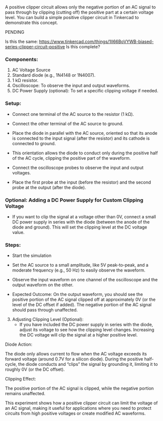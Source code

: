 A positive clipper circuit allows only the negative portion of an AC signal to pass through by clipping (cutting off) the positive part at a certain voltage level. You can build a simple positive clipper circuit in Tinkercad to demonstrate this concept.

PENDING

Is this the same: https://www.tinkercad.com/things/1lI66BoVYWB-biased-series-clipper-circuit-positive
Is this complete?

### Components:

1. AC Voltage Source
2. Standard diode (e.g., 1N4148 or 1N4007).
3. 1 kΩ resistor.
4. Oscilloscope: To observe the input and output waveforms.
5. DC Power Supply (optional): To set a specific clipping voltage if needed.

### Setup:

   - Connect one terminal of the AC source to the resistor (1 kΩ).
   - Connect the other terminal of the AC source to ground.

   - Place the diode in parallel with the AC source, oriented so that its anode is connected to the input signal (after the resistor) and its cathode is connected to ground.
   - This orientation allows the diode to conduct only during the positive half of the AC cycle, clipping the positive part of the waveform.

   - Connect the oscilloscope probes to observe the input and output voltages.
   - Place the first probe at the input (before the resistor) and the second probe at the output (after the diode).

### Optional: Adding a DC Power Supply for Custom Clipping Voltage

   - If you want to clip the signal at a voltage other than 0V, connect a small DC power supply in series with the diode (between the anode of the diode and ground). This will set the clipping level at the DC voltage value.

### Steps:

   - Start the simulation
   - Set the AC source to a small amplitude, like 5V peak-to-peak, and a moderate frequency (e.g., 50 Hz) to easily observe the waveform.

   - Observe the input waveform on one channel of the oscilloscope and the output waveform on the other.
   - Expected Outcome: On the output waveform, you should see the positive portion of the AC signal clipped off at approximately 0V (or the level of the DC offset if added). The negative portion of the AC signal should pass through unaffected.

3. Adjusting Clipping Level (Optional):
   - If you have included the DC power supply in series with the diode, adjust its voltage to see how the clipping level changes. Increasing the DC voltage will clip the signal at a higher positive level.

Diode Action:

The diode only allows current to flow when the AC voltage exceeds its forward voltage (around 0.7V for a silicon diode). During the positive half-cycle, the diode conducts and “clips” the signal by grounding it, limiting it to roughly 0V (or the DC offset).

Clipping Effect:

The positive portion of the AC signal is clipped, while the negative portion remains unaffected.

This experiment shows how a positive clipper circuit can limit the voltage of an AC signal, making it useful for applications where you need to protect circuits from high positive voltages or create modified AC waveforms.
